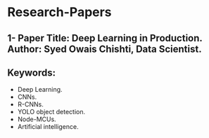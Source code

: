 # Research-Papers
## 1- Paper Title: Deep Learning in Production. Author: Syed Owais Chishti, Data Scientist.
## Keywords:
* Deep Learning. 
* CNNs.
* R-CNNs.
* YOLO object detection.
* Node-MCUs. 
* Artificial intelligence.
